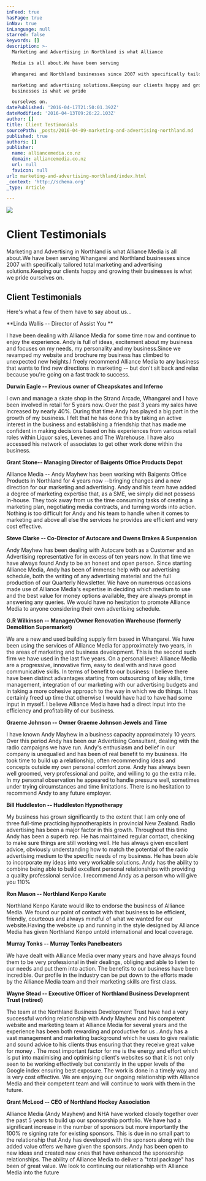```yaml
---
inFeed: true
hasPage: true
inNav: true
inLanguage: null
starred: false
keywords: []
description: >-
  Marketing and Advertising in Northland is what Alliance

  Media is all about.We have been serving

  Whangarei and Northland businesses since 2007 with specifically tailored total

  marketing and advertising solutions.Keeping our clients happy and growing their
  businesses is what we pride

  ourselves on.
datePublished: '2016-04-17T21:50:01.392Z'
dateModified: '2016-04-13T09:26:22.103Z'
author: []
title: Client Testimonials
sourcePath: _posts/2016-04-09-marketing-and-advertising-northland.md
published: true
authors: []
publisher:
  name: alliancemedia.co.nz
  domain: alliancemedia.co.nz
  url: null
  favicon: null
url: marketing-and-advertising-northland/index.html
_context: 'http://schema.org'
_type: Article

---
```

![](https://the-grid-user-content.s3-us-west-2.amazonaws.com/08c87adb-9b65-499d-8373-fd5b72e6a072.jpg)

# Client Testimonials

Marketing and Advertising in Northland is what Alliance
Media is all about.We have been serving
Whangarei and Northland businesses since 2007 with specifically tailored total
marketing and advertising solutions.Keeping our clients happy and growing their businesses is what we pride
ourselves on.

## Client Testimonials

Here's what a few of them have to say about us...

**Linda Wallis -- Director of Assist You
**

I have been dealing with Alliance Media for some time now
and continue to enjoy the experience. Andy is full of ideas, excitement about
my business and focuses on my needs, my personality and my business.Since we revamped my website and brochure my
business has climbed to unexpected new heights.I freely recommend Alliance Media to any business that wants to find new
directions in marketing -- but don't sit back and relax because you're going on
a fast track to success.

**Durwin Eagle -- Previous owner of Cheapskates and Inferno**

I own and manage a skate shop in the Strand Arcade,
Whangarei and I have been involved in retail for 5 years now. Over the past 3
years my sales have increased by nearly 40%. During that time Andy has played a
big part in the growth of my business. I felt that he has done this by taking
an active interest in the business and establishing a friendship that has made
me confident in making decisions based on his experiences from various retail
roles within Liquor sales, Levenes and The Warehouse. I have also accessed his
network of associates to get other work done within the business.

**Grant Stone-- Managing Director of Baigents Office Products
Depot**

Alliance Media -- Andy Mayhew has been working with Baigents
Office Products in Northland for 4 years now --bringing changes and a new direction for our marketing and advertising.
Andy and his team have added a degree of marketing expertise that, as a SME, we
simply did not possess in-house. They took away from us the time consuming tasks
of creating a marketing plan, negotiating media contracts, and turning words
into action. Nothing is too difficult for Andy and his team to handle when it
comes to marketing and above all else the services he provides are efficient
and very cost effective.

**Steve Clarke -- Co-Director of Autocare and Owens Brakes
& Suspension**

Andy Mayhew has been dealing with Autocare both as a
Customer and an Advertising representative for in excess of ten years now. In
that time we have always found Andy to be an honest and open person. Since
starting Alliance Media, Andy has been of immense help with our advertising
schedule, both the writing of any advertising material and the full production
of our Quarterly Newsletter. We have on numerous occasions made use of Alliance
Media's expertise in deciding which medium to use and the best value for money
options available, they are always prompt in answering any queries. We would
have no hesitation to promote Alliance Media to anyone considering their own
advertising schedule.

**G.R Wilkinson -- Manager/Owner Renovation Warehouse (formerly
Demolition Supermarket)**

We are a new and used building supply firm based in
Whangarei. We have been using the services of Alliance Media for approximately
two years, in the areas of marketing and business development. This is the
second such firm we have used in the last five years. On a personal level:
Alliance Media are a progressive, innovative firm, easy to deal with and have
good communicative skills. In terms of benefit to our business: I believe there
have been distinct advantages starting from outsourcing of key skills, time
management, integration of our marketing with our advertising budgets and in
taking a more cohesive approach to the way in which we do things. It has
certainly freed up time that otherwise I would have had to have had some input
in myself. I believe Alliance Media have had a direct input into the efficiency
and profitability of our business.

**Graeme Johnson -- Owner Graeme Johnson Jewels and Time**

I have known Andy Mayhew in a business capacity
approximately 10 years. Over this period Andy has been our Advertising
Consultant, dealing with the radio campaigns we have run. Andy's enthusiasm and
belief in our company is unequalled and has been of real benefit to my
business. He took time to build up a relationship, often recommending ideas and
concepts outside my own personal comfort zone. Andy has always been well
groomed, very professional and polite, and willing to go the extra mile. In my
personal observation he appeared to handle pressure well, sometimes under
trying circumstances and time limitations. There is no hesitation to recommend
Andy to any future employer.

**Bill Huddleston -- Huddleston Hypnotherapy**

My business has grown significantly to the extent that I am
only one of three full-time practicing hypnotherapists in provincial New
Zealand. Radio advertising has been a major factor in this growth. Throughout
this time Andy has been a superb rep. He has maintained regular contact,
checking to make sure things are still working well. He has always given
excellent advice, obviously understanding how to match the potential of the
radio advertising medium to the specific needs of my business. He has been able
to incorporate my ideas into very workable solutions. Andy has the ability to
combine being able to build excellent personal relationships with providing a
quality professional service. I recommend Andy as a person who will give you
110%

**Ron Mason -- Northland Kenpo Karate**

Northland Kenpo Karate would like to endorse the business of
Alliance Media. We found our point of contact with that business to be
efficient, friendly, courteous and always mindful of what we wanted for our
website.Having the website up and
running in the style designed by Alliance Media has given Northland Kenpo
untold international and local coverage.

**Murray Tonks -- Murray Tonks Panelbeaters**

We have dealt with Alliance Media over many years and have
always found them to be very professional in their dealings, obliging and able
to listen to our needs and put them into action. The benefits to our business
have been incredible. Our profile in the industry can be put down to the
efforts made by the Alliance Media team and their marketing skills are first
class.

**Wayne Stead -- Executive Officer of Northland Business
Development Trust (retired)**

The team at the Northland Business Development Trust have
had a very successful working relationship with Andy Mayhew and his competent
website and marketing team at Alliance Media for several years and the
experience has been both rewarding and productive for us . Andy has a vast
management and marketing background which he uses to give realistic and sound
advice to his clients thus ensuring that they receive great value for money .
The most important factor for me is the energy and effort which is put into
maximising and optimising client's websites so that it is not only seen to be
working effectively but constantly in the upper levels of the Google index
ensuring best exposure. The work is done in a timely way and is very cost
effective. We are enjoying our ongoing relationship with Alliance Media and their
competent team and will continue to work with them in the future.

**Grant McLeod -- CEO of Northland Hockey Association**

Alliance Media (Andy Mayhew) and NHA have worked closely
together over the past 5 years to build up our sponsorship portfolio. We have
had a significant increase in the number of sponsors but more importantly the
100% re signing rate for existing sponsors. This is due in no small part to the
relationship that Andy has developed with the sponsors along with the added
value offers we have given the sponsors. Andy has been open to new ideas and
created new ones that have enhanced the sponsorship relationships. The ability
of Alliance Media to deliver a "total package" has been of great value. We look
to continuing our relationship with Alliance Media into the future